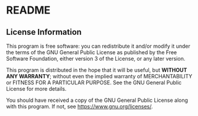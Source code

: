 # README

## License Information

This program is free software: you can redistribute it and/or modify it under
the terms of the GNU General Public License as published by the Free Software
Foundation, either version 3 of the License, or any later
version.

This program is distributed in the hope that it will be useful, but **WITHOUT ANY
WARRANTY**; without even the implied warranty of MERCHANTABILITY or FITNESS FOR A
PARTICULAR PURPOSE. See the GNU General Public License for more details.

You should have received a copy of the GNU General Public License along with
this program. If not, see <https://www.gnu.org/licenses/>.
